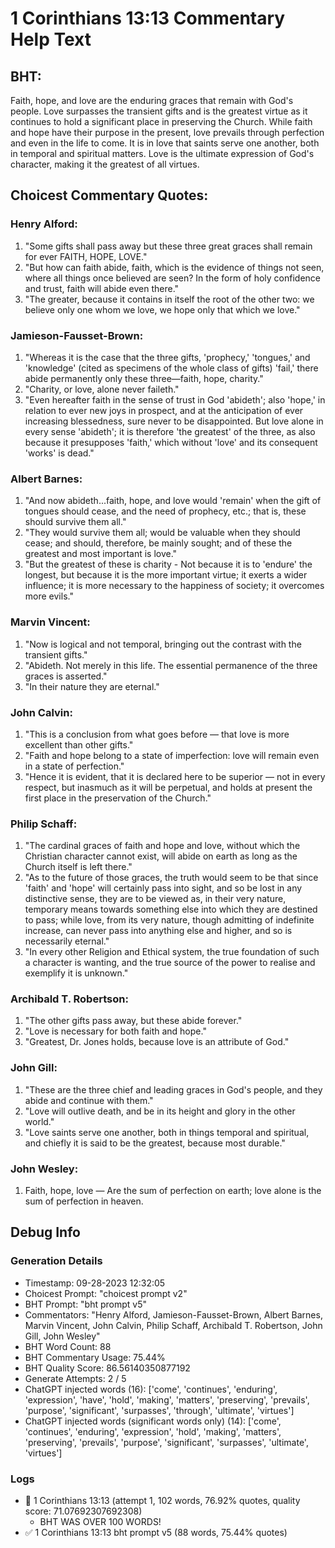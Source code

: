 # 1 Corinthians 13:13 Commentary Help Text

## BHT:
Faith, hope, and love are the enduring graces that remain with God's people. Love surpasses the transient gifts and is the greatest virtue as it continues to hold a significant place in preserving the Church. While faith and hope have their purpose in the present, love prevails through perfection and even in the life to come. It is in love that saints serve one another, both in temporal and spiritual matters. Love is the ultimate expression of God's character, making it the greatest of all virtues.

## Choicest Commentary Quotes:
### Henry Alford:
1. "Some gifts shall pass away but these three great graces shall remain for ever FAITH, HOPE, LOVE."
2. "But how can faith abide, faith, which is the evidence of things not seen, where all things once believed are seen? In the form of holy confidence and trust, faith will abide even there."
3. "The greater, because it contains in itself the root of the other two: we believe only one whom we love, we hope only that which we love."

### Jamieson-Fausset-Brown:
1. "Whereas it is the case that the three gifts, 'prophecy,' 'tongues,' and 'knowledge' (cited as specimens of the whole class of gifts) 'fail,' there abide permanently only these three—faith, hope, charity." 
2. "Charity, or love, alone never faileth."
3. "Even hereafter faith in the sense of trust in God 'abideth'; also 'hope,' in relation to ever new joys in prospect, and at the anticipation of ever increasing blessedness, sure never to be disappointed. But love alone in every sense 'abideth'; it is therefore 'the greatest' of the three, as also because it presupposes 'faith,' which without 'love' and its consequent 'works' is dead."

### Albert Barnes:
1. "And now abideth...faith, hope, and love would 'remain' when the gift of tongues should cease, and the need of prophecy, etc.; that is, these should survive them all."
2. "They would survive them all; would be valuable when they should cease; and should, therefore, be mainly sought; and of these the greatest and most important is love." 
3. "But the greatest of these is charity - Not because it is to 'endure' the longest, but because it is the more important virtue; it exerts a wider influence; it is more necessary to the happiness of society; it overcomes more evils."

### Marvin Vincent:
1. "Now is logical and not temporal, bringing out the contrast with the transient gifts."
2. "Abideth. Not merely in this life. The essential permanence of the three graces is asserted."
3. "In their nature they are eternal."

### John Calvin:
1. "This is a conclusion from what goes before — that love is more excellent than other gifts."
2. "Faith and hope belong to a state of imperfection: love will remain even in a state of perfection."
3. "Hence it is evident, that it is declared here to be superior — not in every respect, but inasmuch as it will be perpetual, and holds at present the first place in the preservation of the Church."

### Philip Schaff:
1. "The cardinal graces of faith and hope and love, without which the Christian character cannot exist, will abide on earth as long as the Church itself is left there."
2. "As to the future of those graces, the truth would seem to be that since 'faith' and 'hope' will certainly pass into sight, and so be lost in any distinctive sense, they are to be viewed as, in their very nature, temporary means towards something else into which they are destined to pass; while love, from its very nature, though admitting of indefinite increase, can never pass into anything else and higher, and so is necessarily eternal."
3. "In every other Religion and Ethical system, the true foundation of such a character is wanting, and the true source of the power to realise and exemplify it is unknown."

### Archibald T. Robertson:
1. "The other gifts pass away, but these abide forever."
2. "Love is necessary for both faith and hope."
3. "Greatest, Dr. Jones holds, because love is an attribute of God."

### John Gill:
1. "These are the three chief and leading graces in God's people, and they abide and continue with them."
2. "Love will outlive death, and be in its height and glory in the other world."
3. "Love saints serve one another, both in things temporal and spiritual, and chiefly it is said to be the greatest, because most durable."

### John Wesley:
1. Faith, hope, love — Are the sum of perfection on earth; love alone is the sum of perfection in heaven.


## Debug Info
### Generation Details
- Timestamp: 09-28-2023 12:32:05
- Choicest Prompt: "choicest prompt v2"
- BHT Prompt: "bht prompt v5"
- Commentators: "Henry Alford, Jamieson-Fausset-Brown, Albert Barnes, Marvin Vincent, John Calvin, Philip Schaff, Archibald T. Robertson, John Gill, John Wesley"
- BHT Word Count: 88
- BHT Commentary Usage: 75.44%
- BHT Quality Score: 86.56140350877192
- Generate Attempts: 2 / 5
- ChatGPT injected words (16):
	['come', 'continues', 'enduring', 'expression', 'have', 'hold', 'making', 'matters', 'preserving', 'prevails', 'purpose', 'significant', 'surpasses', 'through', 'ultimate', 'virtues']
- ChatGPT injected words (significant words only) (14):
	['come', 'continues', 'enduring', 'expression', 'hold', 'making', 'matters', 'preserving', 'prevails', 'purpose', 'significant', 'surpasses', 'ultimate', 'virtues']

### Logs
- 🔄 1 Corinthians 13:13 (attempt 1, 102 words, 76.92% quotes, quality score: 71.07692307692308) 
	- BHT WAS OVER 100 WORDS!
- ✅ 1 Corinthians 13:13 bht prompt v5 (88 words, 75.44% quotes)